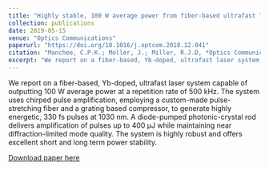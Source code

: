```yaml
---
title: "Highly stable, 100 W average power from fiber-based ultrafast laser system at 1030 nm based on single-pass photonic-crystal rod amplifier"
collection: publications
date: 2019-05-15
venue: "Optics Communications"
paperurl: "https://doi.org/10.1016/j.optcom.2018.12.041"
citation: "Manchee, C.P.K.; Moller, J.; Miller, R.J.D, ​*Optics Communications​* ​**437**, 6-10 (2019)."
excerpt: "We report on a fiber-based, Yb-doped, ultrafast laser system capable of outputting 100 W average power at a repetition rate of 500 kHz."
---
```


We report on a fiber-based, Yb-doped, ultrafast laser system capable of outputting 100 W average power at a repetition rate of 500 kHz. The system uses chirped pulse amplification, employing a custom-made pulse-stretching fiber and a grating based compressor, to generate highly energetic, 330 fs pulses at 1030 nm. A diode-pumped photonic-crystal rod delivers amplification of pulses up to 400 μJ while maintaining near diffraction-limited mode quality. The system is highly robust and offers excellent short and long term power stability.

[Download paper here](https://doi.org/10.1016/j.optcom.2018.12.041)
